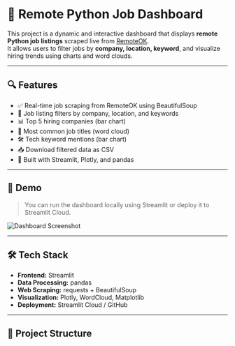 # 💼 Remote Python Job Dashboard

This project is a dynamic and interactive dashboard that displays **remote Python job listings** scraped live from [RemoteOK](https://remoteok.com).  
It allows users to filter jobs by **company, location, keyword**, and visualize hiring trends using charts and word clouds.

---

## 🔍 Features

- ✅ Real-time job scraping from RemoteOK using BeautifulSoup
- 🧾 Job listing filters by company, location, and keywords
- 📊 Top 5 hiring companies (bar chart)
- 🧠 Most common job titles (word cloud)
- 🛠 Tech keyword mentions (bar chart)
- 📥 Download filtered data as CSV
- 🧭 Built with Streamlit, Plotly, and pandas

---

## 🚀 Demo

> You can run the dashboard locally using Streamlit or deploy it to Streamlit Cloud.

![Dashboard Screenshot](./assets/dashboard_preview.png)

---

## 🛠 Tech Stack

- **Frontend:** Streamlit
- **Data Processing:** pandas
- **Web Scraping:** requests + BeautifulSoup
- **Visualization:** Plotly, WordCloud, Matplotlib
- **Deployment:** Streamlit Cloud / GitHub

---

## 📂 Project Structure